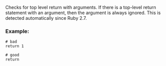 Checks for top level return with arguments. If there is a
top-level return statement with an argument, then the argument is
always ignored. This is detected automatically since Ruby 2.7.

### Example:
    # bad
    return 1

    # good
    return